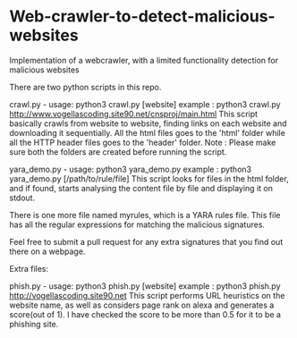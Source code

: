 # Web-crawler-to-detect-malicious-websites
Implementation of a webcrawler, with a limited functionality detection for malicious websites

There are two python scripts in this repo. 

crawl.py - usage: python3 crawl.py [website]
example : python3 crawl.py http://www.vogellascoding.site90.net/cnsproj/main.html
This script basically crawls from website to website, finding links on each website and downloading it sequentially.
All the html files goes to the 'html' folder while all the HTTP header files goes to the 'header' folder.
Note : Please make sure both the folders are created before running the script.

yara_demo.py - usage: python3 yara_demo.py
example : python3 yara_demo.py [/path/to/rule/file]
This script looks for files in the html folder, and if found, starts analysing the content file by file and displaying it on stdout. 

There is one more file named myrules, which is a YARA rules file. This file has all the regular expressions for matching the malicious signatures.

Feel free to submit a pull request for any extra signatures that you find out there on a webpage.


Extra files:

phish.py - usage: python3 phish.py [website]
example : python3 phish.py http://vogellascoding.site90.net
This script performs URL heuristics on the website name, as well as considers page rank on alexa and generates a score(out of 1). I have checked the score to be more than 0.5 for it to be a phishing site.
